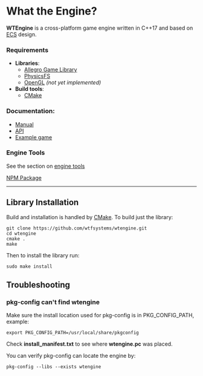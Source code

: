 #  What the Engine?

__WTEngine__ is a cross-platform game engine written in C++17 and based on [ECS](https://en.wikipedia.org/wiki/Entity_component_system) design.

### Requirements
 - __Libraries__:
    - [Allegro Game Library](https://liballeg.org)
    - [PhysicsFS](https://www.icculus.org/physfs/)
    - [OpenGL](https://www.opengl.org) *(not yet implemented)*
 - __Build tools__:
    - [CMake](https://cmake.org)

### Documentation:
 - [Manual](https://github.com/wtfsystems/wtengine/wiki)
 - [API](https://www.wtfsystems.net/docs/wtengine/index.html)
 - [Example game](https://github.com/wtfsystems/wtengine/blob/master/example/src/wte_demo.cpp)

### Engine Tools

See the section on [engine tools](https://github.com/wtfsystems/wtengine-tools#readme)

[NPM Package](https://www.npmjs.com/package/@wtfsystems/wtengine-tools)

-----

## Library Installation

Build and installation is handled by [CMake](https://cmake.org/).  To build just the library:
```
git clone https://github.com/wtfsystems/wtengine.git
cd wtengine
cmake .
make
```

Then to install the library run:
```
sudo make install
```

## Troubleshooting

### pkg-config can't find wtengine

Make sure the install location used for pkg-config is in PKG_CONFIG_PATH, example:
```
export PKG_CONFIG_PATH=/usr/local/share/pkgconfig
```

Check __install_manifest.txt__ to see where __wtengine.pc__ was placed.

You can verify pkg-config can locate the engine by:
```
pkg-config --libs --exists wtengine 
```

